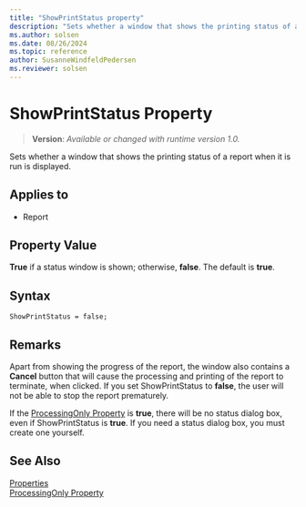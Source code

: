 ```yaml
---
title: "ShowPrintStatus property"
description: "Sets whether a window that shows the printing status of a report when it is run is displayed."
ms.author: solsen
ms.date: 08/26/2024
ms.topic: reference
author: SusanneWindfeldPedersen
ms.reviewer: solsen
---
```

[//]: # (START>DO_NOT_EDIT)
[//]: # (IMPORTANT:Do not edit any of the content between here and the END>DO_NOT_EDIT.)
[//]: # (Any modifications should be made in the .xml files in the ModernDev repo.)
# ShowPrintStatus Property
> **Version**: _Available or changed with runtime version 1.0._

Sets whether a window that shows the printing status of a report when it is run is displayed.

## Applies to
-   Report

[//]: # (IMPORTANT: END>DO_NOT_EDIT)


## Property Value  

**True** if a status window is shown; otherwise, **false**. The default is **true**.  

## Syntax

```AL
ShowPrintStatus = false;
```
  
## Remarks

Apart from showing the progress of the report, the window also contains a **Cancel** button that will cause the processing and printing of the report to terminate, when clicked. If you set ShowPrintStatus to **false**, the user will not be able to stop the report prematurely.  
  
If the [ProcessingOnly Property](devenv-processingonly-property.md) is **true**, there will be no status dialog box, even if ShowPrintStatus is **true**. If you need a status dialog box, you must create one yourself.  
  
## See Also  

[Properties](devenv-properties.md)  
[ProcessingOnly Property](devenv-processingonly-property.md)